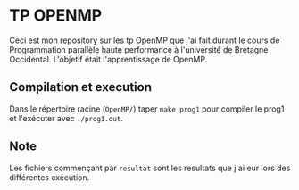 # TP OPENMP
Ceci est mon repository sur les tp OpenMP que j'ai fait durant le cours de Programmation parallèle haute performance à l'université de Bretagne Occidental. L'objetif était l'apprentissage de OpenMP.

## Compilation et execution
Dans le répertoire racine (`OpenMP/`) taper `make prog1` pour compiler le prog1 et l'exécuter avec `./prog1.out`.

## Note
Les fichiers commençant par `resultat` sont les resultats que j'ai eur lors des différentes exécution.